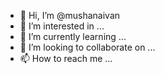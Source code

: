 - 👋 Hi, I’m @mushanaivan
- 👀 I’m interested in ...
- 🌱 I’m currently learning ...
- 💞️ I’m looking to collaborate on ...
- 📫 How to reach me ...

<!---
mushanaivan/mushanaivan is a ✨ special ✨ repository because its `README.md` (this file) appears on your GitHub profile.
You can click the Preview link to take a look at your changes.
--->
